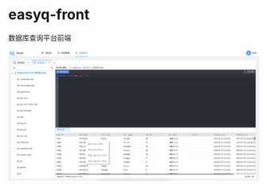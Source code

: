 # easyq-front

数据库查询平台前端

![Image text](https://github.com/daiguadaidai/easyq-front/blob/master/docs/images/query.png)
